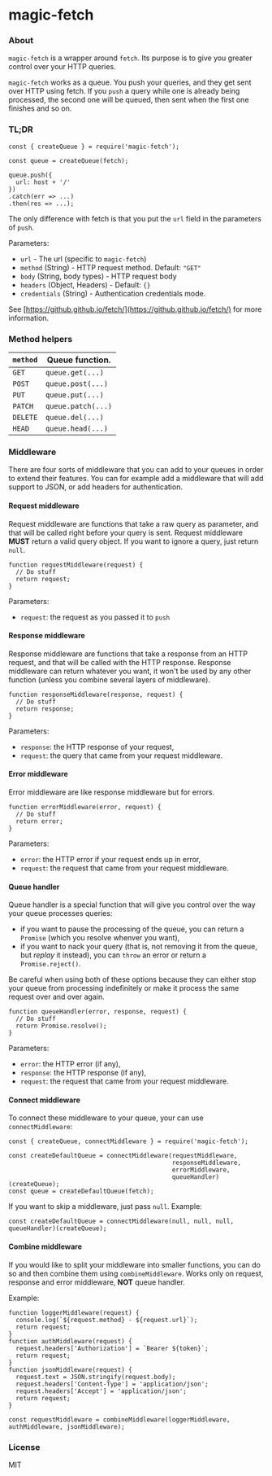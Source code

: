 # magic-fetch

### About
`magic-fetch` is a wrapper around `fetch`. Its purpose is to give you greater control over
your HTTP queries.

`magic-fetch` works as a queue. You push your queries, and they get sent over HTTP using
fetch. If you `push` a query while one is already being processed, the second one will be
queued, then sent when the first one finishes and so on.

### TL;DR

```
const { createQueue } = require('magic-fetch');

const queue = createQueue(fetch);

queue.push({
  url: host + '/'
})
.catch(err => ...)
.then(res => ...);
```

The only difference with fetch is that you put the `url` field in the parameters of `push`.

Parameters:

 - `url` - The url (specific to `magic-fetch`)
 - `method` (String) - HTTP request method. Default: `"GET"`
 - `body` (String, body types) - HTTP request body
 - `headers` (Object, Headers) - Default: `{}`
 - `credentials` (String) - Authentication credentials mode.

See [https://github.github.io/fetch/](https://github.github.io/fetch/) for more information.

### Method helpers
| `method` | Queue function.    |
| -------- | ------------------ |
| `GET`    | `queue.get(...)`   |
| `POST`   | `queue.post(...)`  |
| `PUT`    | `queue.put(...)`   |
| `PATCH`  | `queue.patch(...)` |
| `DELETE` | `queue.del(...)`   |
| `HEAD`   | `queue.head(...)`  |

### Middleware
There are four sorts of middleware that you can add to your queues in order to extend their features. You can for example add a middleware that will add support to JSON, or add headers for authentication.

#### Request middleware
Request middleware are functions that take a raw query as parameter, and that will be called right before your query is sent. Request middleware
**MUST** return a valid query object. If you want to ignore a query, just return `null`.

```
function requestMiddleware(request) {
  // Do stuff
  return request;
}
```

Parameters:

 - `request`: the request as you passed it to `push`

#### Response middleware
Response middleware are functions that take a response from an HTTP request, and that will be called with the HTTP response. Response middleware can return whatever you want, it won't be used by any other function (unless you combine several layers of middleware).

```
function responseMiddleware(response, request) {
  // Do stuff
  return response;
}
```

Parameters:

 - `response`: the HTTP response of your request,
 - `request`: the query that came from your request middleware.

#### Error middleware
Error middleware are like response middleware but for errors.

```
function errorMiddleware(error, request) {
  // Do stuff
  return error;
}
```

Parameters:

 - `error`: the HTTP error if your request ends up in error,
 - `request`: the request that came from your request middleware.

#### Queue handler
Queue handler is a special function that will give you control over the way your queue processes queries:

 - if you want to pause the processing of the queue, you can return a `Promise` (which you resolve whenver you want),
 - if you want to nack your query (that is, not removing it from the queue, but *replay* it instead), you can `throw` an error or return a `Promise.reject()`.

Be careful when using both of these options because they can either stop your queue from processing indefinitely or make it process the same request over and over again.

```
function queueHandler(error, response, request) {
  // Do stuff
  return Promise.resolve();
}
```

Parameters:

 - `error`: the HTTP error (if any),
 - `response`: the HTTP response (if any),
 - `request`: the request that came from your request middleware.

#### Connect middleware
To connect these middleware to your queue, your can use `connectMiddleware`:

```
const { createQueue, connectMiddleware } = require('magic-fetch');

const createDefaultQueue = connectMiddleware(requestMiddleware,
                                             responseMiddleware,
                                             errorMiddleware,
                                             queueHandler)(createQueue);
const queue = createDefaultQueue(fetch);
```

If you want to skip a middleware, just pass `null`. Example:

```
const createDefaultQueue = connectMiddleware(null, null, null, queueHandler)(createQueue);
```

#### Combine middleware
If you would like to split your middleware into smaller functions, you can do so and then combine them using `combineMiddleware`. Works only on request, response and error middleware, **NOT** queue handler.

Example:

```
function loggerMiddleware(request) {
  console.log(`${request.method} - ${request.url}`);
  return request;
}
function authMiddleware(request) {
  request.headers['Authorization'] = `Bearer ${token}`;
  return request;
}
function jsonMiddleware(request) {
  request.text = JSON.stringify(request.body);
  request.headers['Content-Type'] = 'application/json';
  request.headers['Accept'] = 'application/json';
  return request;
}

const requestMiddleware = combineMiddleware(loggerMiddleware, authMiddleware, jsonMiddleware);
```

### License
MIT
